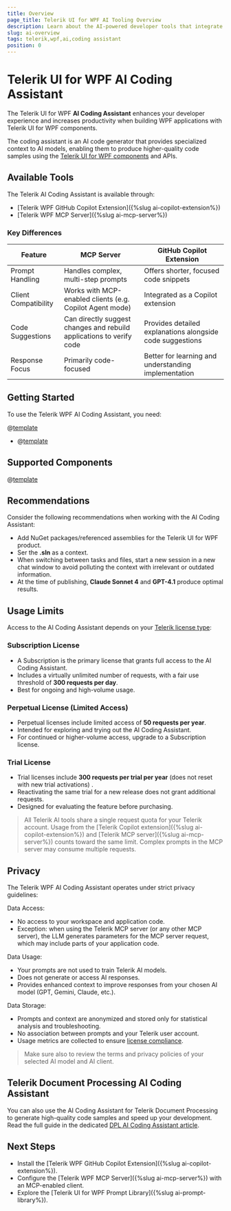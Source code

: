 ```yaml
---
title: Overview
page_title: Telerik UI for WPF AI Tooling Overview
description: Learn about the AI-powered developer tools that integrate with your IDE or code editor for greater productivity and enhanced developer experience.
slug: ai-overview
tags: telerik,wpf,ai,coding assistant
position: 0
---
```


# Telerik UI for WPF AI Coding Assistant

The Telerik UI for WPF __AI Coding Assistant__ enhances your developer experience and increases productivity when building WPF applications with Telerik UI for WPF components.

The coding assistant is an AI code generator that provides specialized context to AI models, enabling them to produce higher-quality code samples using the [Telerik UI for WPF components](https://www.telerik.com/products/wpf/overview.aspx) and APIs.

## Available Tools

The Telerik AI Coding Assistant is available through:

* [Telerik WPF GitHub Copilot Extension]({%slug ai-copilot-extension%})
* [Telerik WPF MCP Server]({%slug ai-mcp-server%})

### Key Differences

| Feature                | MCP Server                                                                | GitHub Copilot Extension                                   |
|------------------------|---------------------------------------------------------------------------|------------------------------------------------------------|
| Prompt Handling        | Handles complex, multi-step prompts                                       | Offers shorter, focused code snippets                      |
| Client Compatibility   | Works with MCP-enabled clients (e.g. Copilot Agent mode)         		 | Integrated as a Copilot extension                          |
| Code Suggestions       | Can directly suggest changes and rebuild applications to verify code      | Provides detailed explanations alongside code suggestions  |
| Response Focus         | Primarily code-focused                                                    | Better for learning and understanding implementation       |

## Getting Started

To use the Telerik WPF AI Coding Assistant, you need:

@[template](/_contentTemplates/ai-coding-assistant.md#getting-started)
* @[template](/_contentTemplates/ai-coding-assistant.md#number-of-requests)

## Supported Components

@[template](/_contentTemplates/ai-coding-assistant.md#supported-components)

## Recommendations

Consider the following recommendations when working with the AI Coding Assistant:

* Add NuGet packages/referenced assemblies for the Telerik UI for WPF product.
* Ser the __.sln__ as a context.
* When switching between tasks and files, start a new session in a new chat window to avoid polluting the context with irrelevant or outdated information.
* At the time of publishing, **Claude Sonnet 4** and **GPT-4.1** produce optimal results.

## Usage Limits

Access to the AI Coding Assistant depends on your [Telerik license type](https://www.telerik.com/purchase/faq/licensing-purchasing):

### Subscription License

* A Subscription is the primary license that grants full access to the AI Coding Assistant.
* Includes a virtually unlimited number of requests, with a fair use threshold of __300 requests per day__.
* Best for ongoing and high-volume usage.

### Perpetual License (Limited Access)

* Perpetual licenses include limited access of __50 requests per year__.
* Intended for exploring and trying out the AI Coding Assistant.
* For continued or higher-volume access, upgrade to a Subscription license.

### Trial License

* Trial licenses include __300 requests per trial per year__ (does not reset with new trial activations) .
* Reactivating the same trial for a new release does not grant additional requests.
* Designed for evaluating the feature before purchasing.

> All Telerik AI tools share a single request quota for your Telerik account. Usage from the [Telerik Copilot extension]({%slug ai-copilot-extension%}) and [Telerik MCP server]({%slug ai-mcp-server%}) counts toward the same limit. Complex prompts in the MCP server may consume multiple requests.

## Privacy

The Telerik WPF AI Coding Assistant operates under strict privacy guidelines:

Data Access:
* No access to your workspace and application code.
* Exception: when using the Telerik MCP server (or any other MCP server), the LLM generates parameters for the MCP server request, which may include parts of your application code.

Data Usage:
* Your prompts are not used to train Telerik AI models.
* Does not generate or access AI responses.
* Provides enhanced context to improve responses from your chosen AI model (GPT, Gemini, Claude, etc.).

Data Storage:
* Prompts and context are anonymized and stored only for statistical analysis and troubleshooting.
* No association between prompts and your Telerik user account.
* Usage metrics are collected to ensure [license compliance](#number-of-requests).

> Make sure also to review the terms and privacy policies of your selected AI model and AI client.

## Telerik Document Processing AI Coding Assistant

You can also use the AI Coding Assistant for Telerik Document Processing to generate high-quality code samples and speed up your development.
Read the full guide in the dedicated [DPL AI Coding Assistant article](https://docs.telerik.com/devtools/document-processing/ai-coding-assistant/overview). 

## Next Steps

* Install the [Telerik WPF GitHub Copilot Extension]({%slug ai-copilot-extension%}).
* Configure the [Telerik WPF MCP Server]({%slug ai-mcp-server%}) with an MCP-enabled client.
* Explore the [Telerik UI for WPF Prompt Library]({%slug ai-prompt-library%}).